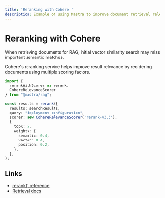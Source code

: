 ```yaml
---
title: 'Reranking with Cohere '
description: Example of using Mastra to improve document retrieval relevance with Cohere's reranking service.
---
```


# Reranking with Cohere

When retrieving documents for RAG, initial vector similarity search may miss important semantic matches.

Cohere's reranking service helps improve result relevance by reordering documents using multiple scoring factors.

```typescript
import {
  rerankWithScorer as rerank,
  CohereRelevanceScorer
} from "@mastra/rag";

const results = rerank({
  results: searchResults,
  query: "deployment configuration",
  scorer: new CohereRelevanceScorer('rerank-v3.5'),
  {
    topK: 5,
    weights: {
      semantic: 0.4,
      vector: 0.4,
      position: 0.2,
    },
  },
);
```

## Links

- [rerank() reference](/reference/rag/rerankWithScorer)
- [Retrieval docs](/reference/rag/retrieval)
